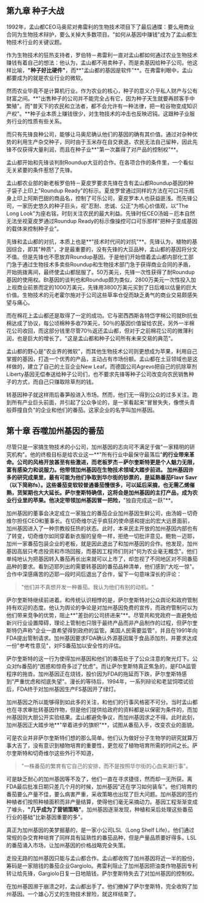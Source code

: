 ## 第九章 种子大战 ##

1992年，孟山都CEO马奥尼对弗雷利的生物技术项目下了最后通牒：要么用商业合同为生物技术辩护，要么关掉大多数项目。"如何从基因中赚钱"成为了孟山都生物技术行业的关键议题。

作为生物技术的狂热支持者，罗伯特－弗雷利一直对孟山都如何通过农业生物技术赚钱有着自己的想法：他认为，孟山都不用卖种子，而是卖基因给种子公司。他这样比喻，**"种子好比硬件"**，而**"孟山都的基因是软件"**。在弗雷利眼中，孟山都要成为的就是农业行业的微软。

然而农业毕竟不是计算机行业。作为农业的核心，种子的意义介乎私人财产与公有财富之间。**"出售种子的公司并不能完全占有它，因为种子天生就要再顾客手中繁殖"。而"普天下的农民和立法者，都不会允许有一种法律，把一粒谷物变成知识产权"。**种子业本质上赚钱很少，对生物技术的冲击也反映迟钝。这跟种子业服务行业的性质有些关系。

而只有先锋良种公司，能够让马奥尼确认他们的基因的确有其价值。通过对杂种优势的利用生产杂交种子，同时由于玉米存在自交衰退，农民无法自己留种，因此先锋不仅获得大量利润，而且在种子业**"第一次赢得了对产品的控制权"**。

孟山都开始和先锋谈判耐Roundup大豆的合作。在各项合作的条件里，一个看似无关紧要的条件惹怒了先锋。

孟山都农业部的新老板罗伯特－夏皮罗要求先锋在含有孟山都Roundup基因的种子袋子上印上"Roundup Ready"的标示。夏皮罗曾通过同样的方法在可口可乐瓶身上印上阿斯巴甜的商品名，控制了可乐公司，夏皮罗本人也获益匪浅。而先锋公司，一家历史悠久的种子巨头，视"忍耐、忠诚、公正"为核心价值观，以"The Long Look"为座右铭，时刻关注农民的最大利益。先锋时任CEO汤姆－厄本自然无法坐视夏皮罗通过Roundup Ready的标示像操控可口可乐那样"把种子变成基因的载体来控制种子业"。

先锋和孟山都的对抗，本质上也是**"技术时代间的对抗"**。先锋认为，植物的基因综合，即其"种质"，才是最重要的，没有先锋的大豆品种，孟山都的基因将分文不值。但是先锋也不愿放弃Roundup基因。于是他们开始借着孟山都内部化工部门急于通过生物技术多卖些Roundup和生物技术部门急于获得商业合同的矛盾，开始挑拨离间，最终使孟山都屈服了。50万美元，先锋一次性获得了耐Roundup基因的使用权。Bt基因的谈判也和Roundup颇为类似，2800万美元一次性投入加上视商业前景而定的1000万美元，先锋用3800万美元买到了日后难以估量的巨大价值。生物技术的元老霍尔施对于公司这些草率仓促而缺乏勇气的商业交易颇感失望与痛心。

而在棉花上孟山都还是取得了一定的成功。它与密西西斯各特岱字棉公司就Bt抗虫棉达成了协议，每公顷棉种多收79美元，50％的基因价值留给农民，另外一半棉花公司收回，而这部分钱里尽管70％返还孟山都，但对于之前棉花公司的微薄利润，也是巨大的增长了。"这是孟山都和种子公司所有未来交易的典范"。

孟山都的野心是"农业界的微软"，而其他生物技术公司则更想成为苹果，利用自己掌握的基因，打造一个优秀的产品，主动占有市场份额。孟山都在土豆领域也是这样做的，建立了自己的土豆企业New Leaf。而德国公司Agrevo把自己的抗除草剂Liberty基因无偿奉送给种子公司们，也不要求先锋等种子公司改变向农民销售种子的方式，而自己只赚取除草剂的钱。

转基因种子就这样雨后春笋般进入市场。然而，他们无一得到公众的过多关注。跑到所有产业巨头前面，并引起了公众争论的，是一家看起来"冒冒失失，像愣头青般莽撞自负"的企业和他们的番茄。这家企业的名字叫加州基因。

## 第十章 吞噬加州基因的番茄 ##

尽管只是一家搞生物技术的小公司，加州基因的志向可不满足于做"一家精明的研究机构"。他的终极目标是给农业这一**"所有行业中最保守最落后"**的行业带来革命。公司的风格开放甚至有些激进，而老板罗杰－萨尔奎斯特更是个人魅力无限，富有感染力和说服力。他带领加州基因在生物技术领域大踏步前进。
加州基因许多的研究成果里，最有可能为他们争取到华尔街的钞票的，是延熟番茄Flavr Savr（以下简称fs）。这些番茄变软较普通番茄慢很多，可以延后采摘，也无需乙烯催熟，货架期也大大延长。萨尔奎斯特确信，这将会是加州基因的主打产品，成为农业行业里的苹果。他决定带领加州基因冒一把险，**"独自完成这一跃"**。

加州基因的董事会决定成立一家独立的番茄企业加州基因生鲜公司，由汤姆－切奇维尔担任CEO和董事长。在切奇维尔近乎疯狂的使命感和提出的宏大远景面前，加州基因进入了一种宗教般狂热的状态。此时，本来民主开放的加州基因内部也有了转变，切奇维尔如同穿着新衣服的皇帝一样，拒绝一切批评意见。鲍勃－迈耶，加州一家番茄包装企业的老板，就是因此退出了和加州基因的合作。他发现，加州基因高层只考虑投资和市场回报，而基因工程师们则对"何为农业毫无概念"。他们单纯地认为把基因转入番茄再长出来就可以上市了，却忽视了不同地区对不同番茄品种的要求。看到迈耶列出的需要转基因的番茄品种清单，他们感到"大吃一惊"。合作中深感痛苦的迈耶一段时间后退出了合作，留下一句意味深长的评论：
> "他们并不真想开发一种番茄。我认为他们有别的动机。"

萨尔奎斯特继续前进着。和传统认识相悖的是，萨尔奎斯特对公众舆论和政府管制持有欢迎的态度。他认为舆论的争论是对加州基因免费的宣传，而政府管制可以为他们带来竞争的优势，阻止**"差劲的公司挤进来"**。尽管共和党政府一直避免给新兴行业设置障碍，理论上管制也只限于最终产品而非产品制作的过程，但萨尔奎斯特仍声称"企业一直希望得到政府的监管。美国人民需要监管"，并且在1991年向FDA提出管制请求。加州基因要求FDA确认外源基因属于食品添加剂，并要求达成一份"参考性意见"，对FS番茄加以安全性的评估。

萨尔奎斯特的这一行为使得加州基因和他们的番茄处于了公众注意的聚光灯下。公众对fs番茄的"困惑和惊奇多过了忧虑"。而让萨尔奎斯特真正焦急的，是FDA监管程序的拖沓。加州基因正在烧钱，股价因为FDA的拖延而下跌，萨尔奎斯特感到"严重忧虑和彻底失望"。漫长的等待后，1994年，一系列辩论和老鼠饲喂试验后，FDA终于对加州基因生产FS基因开了绿灯。

加州基因之所以能够得到如此多的关注，和他们的行事风格密不可分。当时孟山都也在寻求审批转基因作物，但是他们提供给政府的资料都是以保密为条件的，而加州基因则大胆公开实验结果。孟山都避免争议，而加州基因求之不得。此时此刻，加州基因正大踏步地**"举着进步的旗帜"**，试图从番茄入手，改变农业的面貌。

可是农业并非萨尔奎斯特们想的那么简单。他们认为做好分子生物学的研究就算万事大吉了，没有意识到植物培育的重要性，更忽视了植物培育所需的时间之长。萨尔奎斯特和切奇维尔这些外行不知道，
> "一株番茄的繁育有它自己的安排，而不是按照华尔街的心血来潮行事"。

可是缺乏耐心的加州基因等不及了，他们一直在寻求捷径，然而却一无所获。离FDA最后批准日期只差几个月的时候，加州基因"还在学习如何装车"。他们培育的番茄要么产量不佳，要么病害严重，采收策略也出现了巨大问题。加州基因的签约种植者们按照种植面积而非产量结算，使得他们毫无采摘动力。基因工程渐渐变成了噱头，**"几乎成为了营销策略"**。加州基因逐渐发现，种植和采后处理这些番茄行业的基础"比新基因重要的多"。

真正为加州基因的美梦掘墓的，是一家小公司LSL（Long Shelf Life）。他们通过常规的杂交育种培育了同样具有延熟性的番茄品种，但是产量品质要好得多。LSL的番茄涌入市场，让加州基因的价格战略完全失策。

走投无路的加州基因只能与孟山都合作。孟山都收购了加州基因将近一半的股份，筹码是一家赔钱的番茄企业Gargiolo。弗雷利阻止了加州基因把油类作物基因专利转让给先锋，Gargiolo日复一日地赔钱，萨尔奎斯特失去了对加州基因的控制权。

在加州基因濒于崩溃之时，孟山都出手了。他们撤掉了萨尔奎斯特，完全收购了加州基因。一个雄心万丈的生物技术冒险，就这样结束了。